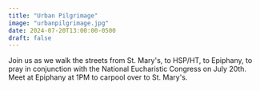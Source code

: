 ```yaml
---
title: "Urban Pilgrimage"
image: "urbanpilgrimage.jpg"
date: 2024-07-20T13:00:00-0500
draft: false
---
```


Join us as we walk the streets from St. Mary's, to HSP/HT, to Epiphany, to pray in conjunction with the National Eucharistic Congress on July 20th. Meet at Epiphany at 1PM to carpool over to St. Mary's.